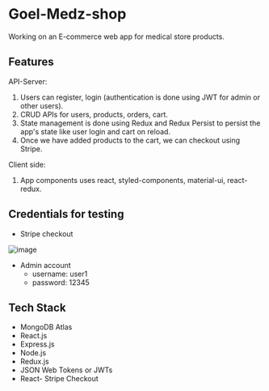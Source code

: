 # Goel-Medz-shop
Working on an E-commerce web app for medical store products.

## Features
API-Server:
1. Users can register, login (authentication is done using JWT for admin or other users). 
2. CRUD APIs for users, products, orders, cart.
3. State management is done using Redux and Redux Persist to persist the app's state like user login and cart on reload.
3. Once we have added products to the cart, we can checkout using Stripe.

Client side:
1. App components uses react, styled-components, material-ui, react-redux.

## Credentials for testing
* Stripe checkout

![image](https://user-images.githubusercontent.com/62262069/182367774-81cb8f99-b698-4efa-bd2c-a26384779f2a.png)


* Admin account
  - username: user1
  - password: 12345

## Tech Stack
* MongoDB Atlas
* React.js
* Express.js
* Node.js
* Redux.js
* JSON Web Tokens or JWTs
* React- Stripe Checkout
